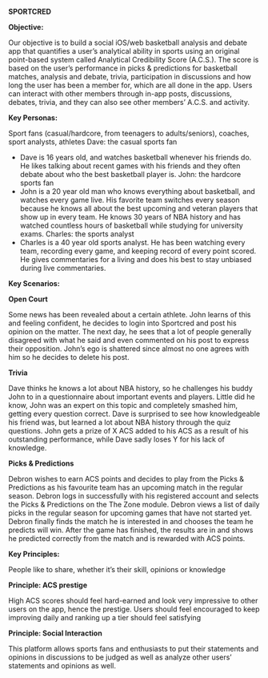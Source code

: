 **SPORTCRED**

**Objective:**

Our objective is to build a social iOS/web basketball analysis and debate app that quantifies a user’s analytical ability in sports using an original point-based system called Analytical Credibility Score (A.C.S.). The score is based on the user’s performance in picks & predictions for basketball matches, analysis and debate, trivia, participation in discussions and how long the user has been a member for, which are all done in the app. Users can interact with other members through in-app posts, discussions, debates, trivia, and they can also see other members’ A.C.S. and activity.


**Key Personas:**

Sport fans (casual/hardcore, from teenagers to adults/seniors), coaches, sport analysts, athletes 
Dave: the casual sports fan
* Dave is 16 years old, and watches basketball whenever his friends do. He likes talking about recent games with his friends and they often debate about who the best basketball player is.
John: the hardcore sports fan
* John is a 20 year old man who knows everything about basketball, and watches every game live. His favorite team switches every season because he knows all about the best upcoming and veteran players that show up in every team. He knows 30 years of NBA history and has watched countless hours of basketball while studying for university exams. 
Charles: the sports analyst
* Charles is a 40 year old sports analyst. He has been watching every team, recording every game, and keeping record of every point scored. He gives commentaries for a living and does his best to stay unbiased during live commentaries. 

**Key Scenarios:**

**Open Court**

Some news has been revealed about a certain athlete. John learns of this and feeling confident, he decides to login into Sportcred and post his opinion on the matter. The next day, he sees that a lot of people generally disagreed with what he said and even commented on his post to express their opposition. John’s ego is shattered since almost no one agrees with him so he decides to delete his post.


**Trivia**

Dave thinks he knows a lot about NBA history, so he challenges his buddy John to in a questionnaire about important events and players. Little did he know, John was an expert on this topic and completely smashed him, getting every question correct. Dave is surprised to see how knowledgeable his friend was, but learned a lot about NBA history through the quiz questions. John gets a prize of X ACS added to his ACS as a result of his outstanding performance, while Dave sadly loses Y for his lack of knowledge.


**Picks & Predictions**

Debron wishes to earn ACS points and decides to play from the Picks & Predictions as his favourite team has an upcoming match in the regular season. Debron logs in successfully with his registered account and selects the Picks & Predictions on the The Zone module. Debron views a list of daily picks in the regular season for upcoming games that have not started yet. Debron finally finds the match he is interested in and chooses the team he predicts will win. After the game has finished, the results are in and shows he predicted correctly from the match and is rewarded with ACS points.

**Key Principles:**

People like to share, whether it’s their skill, opinions or knowledge

**Principle: ACS prestige**

High ACS scores should feel hard-earned and look very impressive to other users on the app, hence the prestige. Users should feel encouraged to keep improving daily and ranking up a tier should feel satisfying

**Principle: Social Interaction**

This platform allows sports fans and enthusiasts to put their statements and opinions in discussions to be judged as well as analyze other users’ statements and opinions as well.

